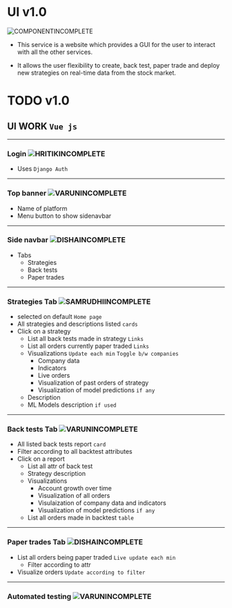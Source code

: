 # UI v1.0

![COMPONENTINCOMPLETE]

* This service is a website which provides a GUI for the user to interact with all the other services.

* It allows the user flexibility to create, back test, paper trade and deploy new strategies on real-time data from the stock market.

# TODO v1.0

## UI  WORK `Vue js`

---

### Login ![HRITIKINCOMPLETE]

- Uses `Django Auth`

---

### Top banner ![VARUNINCOMPLETE]

- Name of platform
- Menu button to show sidenavbar 

---

### Side navbar ![DISHAINCOMPLETE]

- Tabs
	- Strategies
	- Back tests
	- Paper trades

---

### Strategies Tab ![SAMRUDHIINCOMPLETE]

- selected on default `Home page`
- All strategies and descriptions listed `cards`
- Click on a strategy
	- List all back tests made in strategy `Links`
	- List all orders currently paper traded `Links`
	- Visualizations `Update each min` `Toggle b/w companies`
		- Company data
		- Indicators
		- Live orders
		- Visualization of past orders of strategy
		- Visualization of model predictions `if any`
	- Description
	- ML Models description `if used`

---

### Back tests Tab ![VARUNINCOMPLETE]

- All listed back tests report `card`
- Filter according to all backtest attributes
- Click on a report
	- List all attr of back test
	- Strategy description
	- Visualizations
		- Account growth over time
		- Visualization of all orders
		- Visulaization of company data and indicators
		- Visualization of model predictions `if any`
	- List all orders made in backtest `table`

---

### Paper trades Tab ![DISHAINCOMPLETE]

- List all orders being paper traded `Live update each min` 
	- Filter according to attr 
- Visualize orders `Update according to filter`

---

### Automated testing ![VARUNINCOMPLETE]

[DONE]: https://img.shields.io/badge/DONE-brightgreen
[INCOMPLETE]: https://img.shields.io/badge/INCOMPLETE-red

[VARUNINCOMPLETE]: https://img.shields.io/badge/VARUN-INCOMPLETE-red
[VARUNCOMPLETE]: https://img.shields.io/badge/VARUN-COMPLETE-brightgreen

[DISHAINCOMPLETE]: https://img.shields.io/badge/DISHA-INCOMPLETE-red
[DISHACOMPLETE]: https://img.shields.io/badge/DISHA-COMPLETE-brightgreen

[SAMRUDHIINCOMPLETE]: https://img.shields.io/badge/SAMRUDHI-INCOMPLETE-red
[SAMRUDHICOMPLETE]: https://img.shields.io/badge/SAMRUDHI-COMPLETE-brightgreen

[HRITIKINCOMPLETE]: https://img.shields.io/badge/HRITIK-INCOMPLETE-red
[HRITIKCOMPLETE]: https://img.shields.io/badge/HRITIK-COMPLETE-brightgreen

[BUG]: https://img.shields.io/badge/BUG-red
[BUGFIXED]: https://img.shields.io/badge/BUG-FIXED-brightgreen

[FEATUREINCOMPLETE]: https://img.shields.io/badge/FEATURE-INCOMPLETE-red
[FEATURECOMPLETE]: https://img.shields.io/badge/FEATURE-COMPLETE-brightgreen

[COMPONENTINCOMPLETE]: https://img.shields.io/badge/COMPONENT-INCOMPLETE-red
[COMPONENTCOMPLETE]: https://img.shields.io/badge/COMPONENT-COMPLETE-brightgreen

[MEETINGINCOMPLETE]: https://img.shields.io/badge/MEETING-INCOMPLETE-red

[DOCINCOMPLETE]: https://img.shields.io/badge/DOC-INCOMPLETE-red
[DOCCOMPLETE]: https://img.shields.io/badge/DOC-COMPLETE-brightgreen
